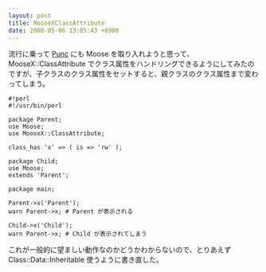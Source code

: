 ```yaml
---
layout: post
title: MooseXClassAttribute
date: 2008-05-06 13:05:43 +0900
---
```



流行に乗って [Punc](http://coderepos.org/share/wiki/Punc) にも Moose を取り入れようと思って、MooseX::ClassAttribute でクラス属性をハンドリングできるようにしてみたのですが、子クラスのクラス属性をセットすると、親クラスのクラス属性まで変わってしまう。

	
	#!perl
	#!/usr/bin/perl
	
	package Parent;
	use Moose;
	use MooseX::ClassAttribute;
	
	class_has 'x' => ( is => 'rw' );
	
	package Child;
	use Moose;
	extends 'Parent';
	
	package main;
	
	Parent->x('Parent');
	warn Parent->x; # Parent が表示される
	
	Child->x('Child');
	warn Parent->x; # Child が表示されてしまう
	

これが一般的に望ましい動作なのかどうかわからないので、とりあえず Class::Data::Inheritable 使うように書き直した。